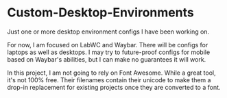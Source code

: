 # Custom-Desktop-Environments
Just one or more desktop environment configs I have been working on. 

For now, I am focused on LabWC and Waybar. There will be configs for laptops as well as desktops. I may try to future-proof configs for mobile based on Waybar's abilities, but I can make no guarantees it will work. 

In this project, I am not going to rely on Font Awesome. While a great tool, it's not 100% free. Their filenames contain their unicode to make them a drop-in replacement for existing projects once they are converted to a font. 

